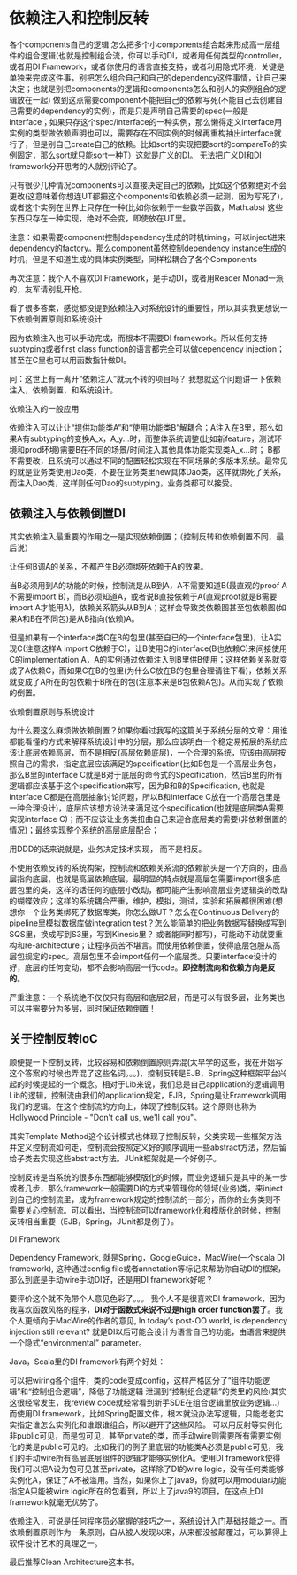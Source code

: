 # 依赖注入和控制反转

各个components自己的逻辑
怎么把多个小components组合起来形成高一层组件的组合逻辑(也就是控制组合流，你可以手动DI，或者用任何类型的controller，或者用DI Framework，或者你使用的语言直接支持，或者利用隐式环境，关键是单独来完成这件事，别把怎么组合自己和自己的dependency这件事情，让自己来决定；也就是别把components的逻辑和components怎么和别人的实例组合的逻辑放在一起)
做到这点需要component不能把自己的依赖写死(不能自己去创建自己需要的dependency的实例)，而是只是声明自己需要的spec(一般是interface；如果只存这个spec/interface的一种实例，那么懒得定义interface用实例的类型做依赖声明也可以，需要存在不同实例的时候再重构抽出interface就行了，但是别自己create自己的依赖。比如sort的实现把要sort的compareTo的实例固定，那么sort就只能sort一种T）这就是广义的DI。 无法把广义DI和DI framework分开思考的人就别评论了。

只有很少几种情况components可以直接决定自己的依赖，比如这个依赖绝对不会更改(这意味着你想连UT都把这个components和依赖必须一起测，因为写死了)，或者这个实例在世界上只存在一种(比如你依赖于一些数学函数，Math.abs) 这些东西只存在一种实现，绝对不会变，即使放在UT里。

注意：如果需要component控制dependency生成的时机timing，可以inject进来dependency的factory。那么component虽然控制dependency instance生成的时机，但是不知道生成的具体实例类型，同样松耦合了各个Components

再次注意：我个人不喜欢DI Framework，是手动DI，或者用Reader Monad一派的，友军请别乱开枪。

看了很多答案，感觉都没提到依赖注入对系统设计的重要性，所以其实我更想说一下依赖倒置原则和系统设计

因为依赖注入也可以手动完成，而根本不需要DI framework。所以任何支持subtyping或者first class function的语言都完全可以做dependency injection；甚至在C里也可以用函数指针做DI。

问：这世上有一离开“依赖注入”就玩不转的项目吗？
我想就这个问题讲一下依赖注入，依赖倒置，和系统设计。

依赖注入的一般应用

依赖注入可以让让“提供功能类A”和“使用功能类B”解耦合；A注入在B里，那么如果A有subtyping的变换A_x，A_y...时，而整体系统调整(比如新feature，测试环境和prod环境)需要B在不同的场景/时间注入其他具体功能实现类A_x...时； B都不需要改，且系统可以通过不同的配置轻松实现在不同场景的多版本系统。最常见的就是业务类使用Dao类，不要在业务类里new具体Dao类，这样就绑死了关系，而注入Dao类，这样则任何Dao的subtyping，业务类都可以接受。

## 依赖注入与依赖倒置DI

其实依赖注入最重要的作用之一是实现依赖倒置；（控制反转和依赖倒置不同，最后说）

让任何B调A的关系，不都产生B必须绑死依赖于A的效果。

当B必须用到A的功能的时候，控制流是从B到A，A不需要知道B(最直观的proof A不需要import B)，而B必须知道A，或者说B直接依赖于A(直观proof就是B需要import A才能用A)，依赖关系箭头从B到A；这样会导致类依赖图甚至包依赖图(如果A和B在不同包)是从B指向(依赖)A。

但是如果有一个interface类C在B的包里(甚至自已的一个interface包里)，让A实现C(注意这样A import C依赖于C)，让B使用C的interface(B也依赖C)来间接使用C的implementation A，A的实例通过依赖注入到B里供B使用；这样依赖关系就变成了A依赖C，而如果C在B的包里(为什么C放在B的包里合理请往下看)，依赖关系就变成了A所在的包依赖于B所在的包(注意本来是B包依赖A包)。从而实现了依赖的倒置。


依赖倒置原则与系统设计

为什么要这么麻烦做依赖倒置？如果你看过我写的这篇关于系统分层的文章：用谁都能看懂的方式来解释系统设计中的分层，那么应该明白一个稳定易拓展的系统应该让底层依赖高层，而不是相反(高层依赖底层)，一个合理的系统，应该由高层按照自己的需求，指定底层应该满足的specification(比如B包是一个高层业务包，那么B里的interface C就是B对于底层的命令式的Specification，然后B里的所有逻辑都应该基于这个specification来写，因为B和B的Specification, 也就是interface C都是在高层抽象讨论问题，所以B和Interface C放在一个高层包里是一种合理设计)，底层应该想方设法来满足这个specification(也就是底层类A需要实现interface C)；而不应该让业务类扭曲自己来迎合底层类的需要(非依赖倒置的情况)；最终实现整个系统的高层底层配合；

用DDD的话来说就是，业务决定技术实现， 而不是相反。

不使用依赖反转的系统构架，控制流和依赖关系流的依赖箭头是一个方向的，由高层指向底层，也就是高层依赖底层，最明显的特点就是高层包需要import很多底层包里的类，这样的话任何的底层小改动，都可能产生影响高层业务逻辑类的改动的蝴蝶效应；这样的系统耦合严重，维护，模拟，测试，实验和拓展都很困难(想想你一个业务类绑死了数据库类，你怎么做UT？怎么在Continuous Delivery的pipeline里模拟数据库做integration test？怎么能简单的把业务数据写替换成写到SQS里，换成写到S3里，写到Kinesis里？ 或者能同时都写)，可能动不动就要重构和re-architecture；让程序员苦不堪言。而使用依赖倒置，使得底层包服从高层包规定的spec。高层包里不会import任何一个底层类。只要interface设计的好，底层的任何变动，都不会影响高层一行code。**即控制流向和依赖方向是反的**。

严重注意：一个系统绝不仅仅只有高层和底层2层，而是可以有很多层，业务类也可以并需要分为多层，同时保证依赖倒置！

## 关于控制反转IoC

顺便提一下控制反转，比较容易和依赖倒置原则弄混(太早学的这些，我在开始写这个答案的时候也弄混了这些名词。。。)，控制反转是EJB，Spring这种框架平台兴起的时候提起的一个概念。相对于Lib来说，我们总是自己application的逻辑调用Lib的逻辑，控制流由我们的application规定，EJB，Spring是让Framework调用我们的逻辑。在这个控制流的方向上，体现了控制反转。这个原则也称为Hollywood Principle - "Don't call us, we'll call you"。

其实Template Method这个设计模式也体现了控制反转，父类实现一些框架方法并定义控制流如何走，控制流会按照定义好的顺序调用一些abstract方法，然后留给子类去实现这些abstract方法。JUnit框架就是一个好例子。

控制反转是当系统的很多东西都能够模版化的时候，而业务逻辑只是其中的某一步或者几步，那么framework一般需要DI的方式来管理你的领域(业务)类，来inject到自己的控制流里，成为framework规定的控制流的一部分，而你的业务类则不需要关心控制流。可以看出，当控制流可以framework化和模版化的时候，控制反转相当重要（EJB，Spring，JUnit都是例子）。

DI Framework

Dependency Framework, 就是Spring，GoogleGuice，MacWire(一个scala DI framework), 这种通过config file或者annotation等标记来帮助你自动DI的框架，那么到底是手动wire手动DI好，还是用DI framework好呢？

要评价这个就不免带个人意见色彩了。。。 我个人不是很喜欢DI framework，因为我喜欢函数风格的程序，**DI对于函数式来说不过是high order function罢了**。我个人更倾向于MacWire的作者的意见, In today’s post-OO world, is dependency injection still relevant? 就是DI以后可能会设计为语言自己的功能，由语言来提供一个隐式“environmental” parameter。

Java，Scala里的DI framework有两个好处：

可以把wiring各个组件，类的code变成config，这样严格区分了“组件功能逻辑”和“控制组合逻辑”，降低了功能逻辑 泄漏到“控制组合逻辑”的类里的风险(其实这很经常发生，我review code就经常看到新手SDE在组合逻辑里放业务逻辑...) 而使用DI framework，比如Spring配置文件，根本就没办法写逻辑，只能老老实实指定谁怎么实例化和谁跟谁组合，所以避开了这些风险。
可以用反射等实例化非public可见，而是包可见，甚至private的类，而手动wire则需要所有需要实例化的类是public可见的。比如我们的例子里底层的功能类A必须是public可见，我们的手动wire所有高层底层组件的逻辑才能够实例化A。使用DI framework使得我们可以把A设为包可见甚至private，这样除了DI的wire logic，没有任何类能够实例化A，保证了A不被滥用。当然，如果你上了java9，你就可以用modular功能指定A只能被wire logic所在的包看到，所以上了java9的项目，在这点上DI framework就毫无优势了。

依赖注入，可说是任何程序员必掌握的技巧之一，系统设计入门基础技能之一。而依赖倒置原则作为一条原则，自从被人发现以来，从来都没被颠覆过，可以算得上软件设计艺术的真理之一。

最后推荐Clean Architecture这本书。
